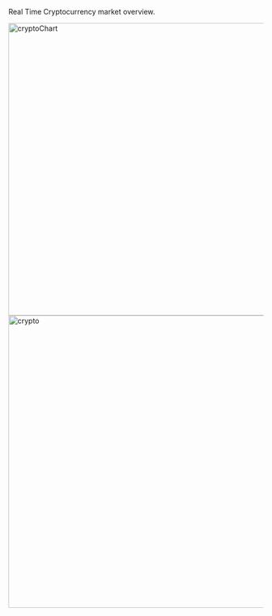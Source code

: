 Real Time Cryptocurrency market overview.

<img width="578" alt="cryptoChart" src="https://user-images.githubusercontent.com/64493642/111554296-6b304a80-875c-11eb-9630-376f12c4243a.PNG">


<img width="578" alt="crypto" src="https://user-images.githubusercontent.com/64493642/111554300-6ec3d180-875c-11eb-9081-cbeae3f3f6bf.PNG">
